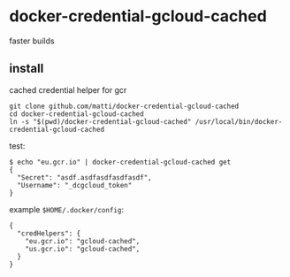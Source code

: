 # docker-credential-gcloud-cached

faster builds

## install

cached credential helper for gcr

    git clone github.com/matti/docker-credential-gcloud-cached
    cd docker-credential-gcloud-cached
    ln -s "$(pwd)/docker-credential-gcloud-cached" /usr/local/bin/docker-credential-gcloud-cached

test:

    $ echo "eu.gcr.io" | docker-credential-gcloud-cached get
    {
      "Secret": "asdf.asdfasdfasdfasdf",
      "Username": "_dcgcloud_token"
    }

example `$HOME/.docker/config`:

    {
      "credHelpers": {
        "eu.gcr.io": "gcloud-cached",
        "us.gcr.io": "gcloud-cached",
      }
    }
